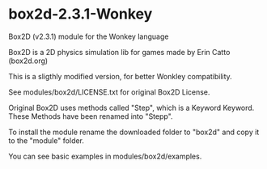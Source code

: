 # box2d-2.3.1-Wonkey
Box2D (v2.3.1) module for the Wonkey language


Box2D is a 2D physics simulation lib for games made by Erin Catto (box2d.org)

This is a sligthly modified version, for better Wonkley compatibility.

See modules/box2d/LICENSE.txt for original Box2D License.

Original Box2D uses methods called "Step", which is a Keyword Keyword. These Methods have been renamed into "Stepp".

To install the module rename the downloaded folder to "box2d" and copy it to the "module" folder.

You can see basic examples in modules/box2d/examples.
